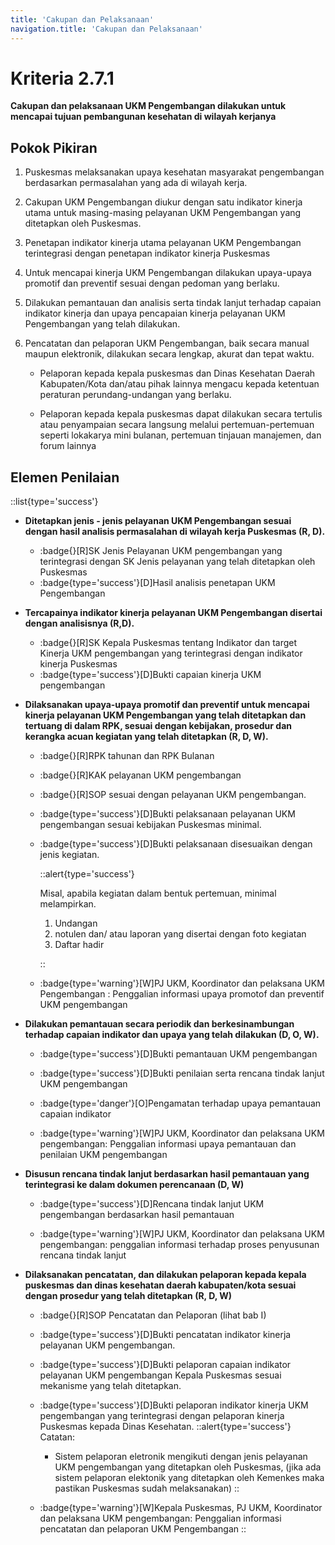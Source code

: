 ```yaml
---
title: 'Cakupan dan Pelaksanaan'
navigation.title: 'Cakupan dan Pelaksanaan'
---
```


# Kriteria 2.7.1 
**Cakupan dan pelaksanaan UKM Pengembangan dilakukan untuk mencapai tujuan pembangunan kesehatan di wilayah kerjanya**


## Pokok Pikiran 

1. Puskesmas melaksanakan upaya kesehatan  masyarakat pengembangan berdasarkan permasalahan yang ada di wilayah kerja. 

2. Cakupan UKM Pengembangan diukur dengan satu indikator kinerja utama untuk masing-masing pelayanan UKM Pengembangan yang ditetapkan oleh Puskesmas. 

3. Penetapan indikator kinerja utama pelayanan UKM Pengembangan terintegrasi dengan penetapan indikator kinerja Puskesmas 

4. Untuk mencapai kinerja UKM Pengembangan dilakukan upaya-upaya promotif dan preventif sesuai dengan pedoman yang berlaku. 

5. Dilakukan pemantauan dan analisis serta  tindak  lanjut terhadap capaian indikator kinerja dan upaya pencapaian kinerja pelayanan UKM Pengembangan yang telah dilakukan. 

6. Pencatatan dan pelaporan UKM Pengembangan, baik secara manual maupun elektronik, dilakukan secara lengkap, akurat dan tepat waktu. 

     - Pelaporan kepada kepala puskesmas dan Dinas Kesehatan Daerah Kabupaten/Kota dan/atau pihak lainnya mengacu kepada ketentuan peraturan perundang-undangan yang berlaku. 

     - Pelaporan kepada kepala puskesmas dapat dilakukan secara tertulis atau penyampaian secara langsung melalui pertemuan-pertemuan seperti lokakarya mini bulanan, pertemuan tinjauan manajemen, dan forum lainnya 
 
## Elemen Penilaian 
::list{type='success'}
- **Ditetapkan jenis - jenis pelayanan UKM Pengembangan sesuai dengan hasil analisis permasalahan di wilayah kerja Puskesmas (R, D).**

  - :badge{}[R]SK Jenis Pelayanan UKM pengembangan yang terintegrasi dengan SK Jenis pelayanan yang telah ditetapkan  oleh Puskesmas 
  - :badge{type='success'}[D]Hasil analisis penetapan UKM Pengembangan 

- **Tercapainya indikator kinerja pelayanan UKM Pengembangan disertai dengan analisisnya (R,D).**

  - :badge{}[R]SK Kepala Puskesmas tentang Indikator dan target Kinerja UKM pengembangan yang terintegrasi dengan indikator kinerja Puskesmas 
  - :badge{type='success'}[D]Bukti capaian kinerja UKM pengembangan 

- **Dilaksanakan upaya-upaya promotif dan preventif untuk mencapai kinerja pelayanan UKM Pengembangan yang telah ditetapkan dan tertuang di dalam RPK, sesuai dengan kebijakan, prosedur dan kerangka acuan kegiatan yang telah ditetapkan (R, D, W).**

  - :badge{}[R]RPK tahunan dan RPK Bulanan 

  - :badge{}[R]KAK pelayanan UKM pengembangan 

  - :badge{}[R]SOP sesuai dengan pelayanan UKM pengembangan. 
  - :badge{type='success'}[D]Bukti pelaksanaan pelayanan UKM pengembangan sesuai kebijakan Puskesmas minimal. 

  - :badge{type='success'}[D]Bukti pelaksanaan disesuaikan dengan jenis kegiatan. 

    ::alert{type='success'}

    Misal, apabila kegiatan dalam bentuk pertemuan, minimal melampirkan. 
    1. Undangan 
    2. notulen dan/ atau laporan yang disertai dengan foto kegiatan 
    3. Daftar hadir

    ::
  - :badge{type='warning'}[W]PJ UKM, Koordinator dan pelaksana UKM Pengembangan : Penggalian informasi upaya promotof dan preventif UKM pengembangan 

- **Dilakukan pemantauan secara periodik dan berkesinambungan terhadap capaian indikator dan upaya yang telah dilakukan (D, O, W).**

  - :badge{type='success'}[D]Bukti pemantauan UKM pengembangan
  - :badge{type='success'}[D]Bukti penilaian serta rencana tindak lanjut UKM pengembangan 

  - :badge{type='danger'}[O]Pengamatan terhadap upaya pemantauan capaian indikator 

  - :badge{type='warning'}[W]PJ UKM, Koordinator dan pelaksana UKM pengembangan: Penggalian informasi upaya pemantauan dan penilaian UKM pengembangan 

- **Disusun rencana tindak lanjut berdasarkan hasil pemantauan yang terintegrasi ke dalam dokumen perencanaan (D, W)**

  - :badge{type='success'}[D]Rencana tindak lanjut UKM pengembangan berdasarkan hasil pemantauan 
  
  - :badge{type='warning'}[W]PJ UKM, Koordinator dan pelaksana UKM pengembangan: penggalian informasi terhadap proses penyusunan rencana tindak lanjut 

- **Dilaksanakan pencatatan, dan dilakukan pelaporan kepada kepala puskesmas dan dinas kesehatan daerah kabupaten/kota sesuai dengan prosedur yang telah ditetapkan (R, D, W)**

  - :badge{}[R]SOP Pencatatan dan Pelaporan (lihat bab I) 
  - :badge{type='success'}[D]Bukti pencatatan indikator kinerja pelayanan UKM pengembangan. 

  - :badge{type='success'}[D]Bukti pelaporan capaian indikator pelayanan UKM pengembangan Kepala Puskesmas sesuai mekanisme yang telah ditetapkan. 

  - :badge{type='success'}[D]Bukti pelaporan indikator kinerja UKM pengembangan yang terintegrasi dengan pelaporan kinerja Puskesmas kepada Dinas Kesehatan.
    ::alert{type='success'}
      Catatan: 
      - Sistem pelaporan eletronik mengikuti dengan jenis pelayanan UKM pengembangan yang ditetapkan oleh Puskesmas, (jika ada sistem pelaporan elektonik yang ditetapkan oleh Kemenkes maka pastikan Puskesmas sudah melaksanakan)
    ::
  - :badge{type='warning'}[W]Kepala Puskesmas, PJ UKM, Koordinator dan pelaksana UKM pengembangan: Penggalian informasi pencatatan dan pelaporan UKM Pengembangan 
::